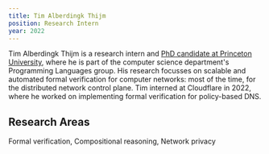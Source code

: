 ```yaml
---
title: Tim Alberdingk Thijm
position: Research Intern
year: 2022
---
```


Tim Alberdingk Thijm is a research intern and [PhD candidate at Princeton University](https://www.cs.princeton.edu/~tthijm), where he is part of the computer science department's Programming Languages group.
His research focusses on scalable and automated formal verification for computer networks: most of the time, for the distributed network control plane.
Tim interned at Cloudflare in 2022, where he worked on implementing formal verification for policy-based DNS.

## Research Areas
Formal verification, Compositional reasoning, Network privacy
